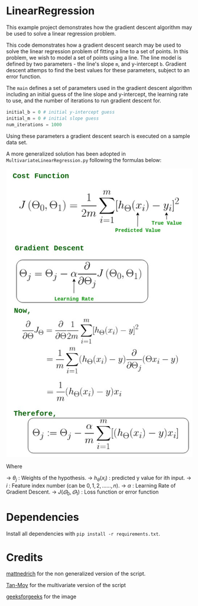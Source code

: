 # LinearRegression

This example project demonstrates how the gradient descent algorithm may be used to solve a linear regression problem.

This code demonstrates how a gradient descent search may be used to solve the linear regression problem of fitting a line to a set of points. In this problem, we wish to model a set of points using a line. The line model is defined by two parameters - the line's slope `m`, and y-intercept `b`. Gradient descent attemps to find the best values for these parameters, subject to an error function.

The `main` defines a set of parameters used in the gradient descent algorithm including an initial guess of the line slope and y-intercept, the learning rate to use, and the number of iterations to run gradient descent for. 

```python
initial_b = 0 # initial y-intercept guess
initial_m = 0 # initial slope guess
num_iterations = 1000
``` 

Using these parameters a gradient descent search is executed on a sample data set.

A more generalized solution has been adopted in `MultivariateLinearRegression.py` following the formulas below:

<img src='/img/Cost-Function.jpg'>

Where 

-> $θ_j$     : Weights of the hypothesis.
-> $h_θ{(x_i)}$ : predicted y value for ith input.
-> $i$     : Feature index number (can be $0, 1, 2, ......, n$).
-> $α$     : Learning Rate of Gradient Descent.
-> $J(\varTheta_0,\varTheta_1)$ : Loss function or error function

# Dependencies

Install all dependencies with `pip install -r requirements.txt`.

# Credits

[mattnedrich](https://github.com/mattnedrich) for the non generalized version of the script.

[Tan-Moy](https://github.com/Tan-Moy) for the multivariate version of the script

[geeksforgeeks](https://www.geeksforgeeks.org/gradient-descent-in-linear-regression/) for the image